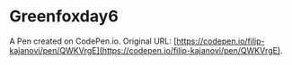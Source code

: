 # Greenfoxday6

A Pen created on CodePen.io. Original URL: [https://codepen.io/filip-kajanovi/pen/QWKVrgE](https://codepen.io/filip-kajanovi/pen/QWKVrgE).


